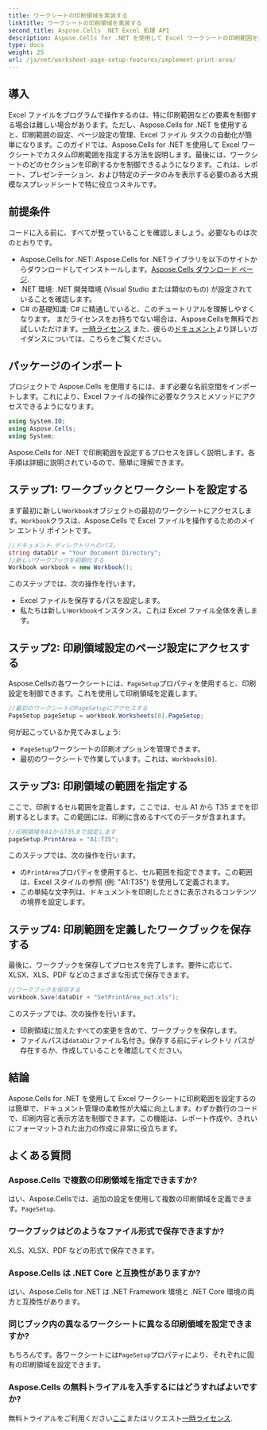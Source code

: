 ```yaml
---
title: ワークシートの印刷領域を実装する
linktitle: ワークシートの印刷領域を実装する
second_title: Aspose.Cells .NET Excel 処理 API
description: Aspose.Cells for .NET を使用して Excel ワークシートの印刷範囲を設定する方法を学習します。ワークブック内の印刷セクションを制御するためのステップバイステップ ガイドです。
type: docs
weight: 25
url: /ja/net/worksheet-page-setup-features/implement-print-area/
---
```

## 導入
Excel ファイルをプログラムで操作するのは、特に印刷範囲などの要素を制御する場合は難しい場合があります。ただし、Aspose.Cells for .NET を使用すると、印刷範囲の設定、ページ設定の管理、Excel ファイル タスクの自動化が簡単になります。このガイドでは、Aspose.Cells for .NET を使用して Excel ワークシートでカスタム印刷範囲を指定する方法を説明します。最後には、ワークシートのどのセクションを印刷するかを制御できるようになります。これは、レポート、プレゼンテーション、および特定のデータのみを表示する必要のある大規模なスプレッドシートで特に役立つスキルです。
## 前提条件
コードに入る前に、すべてが整っていることを確認しましょう。必要なものは次のとおりです。
- Aspose.Cells for .NET: Aspose.Cells for .NETライブラリを以下のサイトからダウンロードしてインストールします。[Aspose.Cells ダウンロード ページ](https://releases.aspose.com/cells/net/).
- .NET 環境: .NET 開発環境 (Visual Studio または類似のもの) が設定されていることを確認します。
- C# の基礎知識: C# に精通していると、このチュートリアルを理解しやすくなります。
まだライセンスをお持ちでない場合は、Aspose.Cellsを無料でお試しいただけます。[一時ライセンス](https://purchase.aspose.com/temporary-license/) また、彼らの[ドキュメント](https://reference.aspose.com/cells/net/)より詳しいガイダンスについては、こちらをご覧ください。
## パッケージのインポート
プロジェクトで Aspose.Cells を使用するには、まず必要な名前空間をインポートします。これにより、Excel ファイルの操作に必要なクラスとメソッドにアクセスできるようになります。
```csharp
using System.IO;
using Aspose.Cells;
using System;
```
Aspose.Cells for .NET で印刷範囲を設定するプロセスを詳しく説明します。各手順は詳細に説明されているので、簡単に理解できます。
## ステップ1: ワークブックとワークシートを設定する
まず最初に新しい`Workbook`オブジェクトの最初のワークシートにアクセスします。`Workbook`クラスは、Aspose.Cells で Excel ファイルを操作するためのメイン エントリ ポイントです。
```csharp
//ドキュメント ディレクトリへのパス。
string dataDir = "Your Document Directory";
//新しいワークブックを初期化する
Workbook workbook = new Workbook();
```
このステップでは、次の操作を行います。
- Excel ファイルを保存するパスを設定します。
- 私たちは新しい`Workbook`インスタンス。これは Excel ファイル全体を表します。
## ステップ2: 印刷領域設定のページ設定にアクセスする
Aspose.Cellsの各ワークシートには、`PageSetup`プロパティを使用すると、印刷設定を制御できます。これを使用して印刷領域を定義します。
```csharp
//最初のワークシートのPageSetupにアクセスする
PageSetup pageSetup = workbook.Worksheets[0].PageSetup;
```
何が起こっているか見てみましょう:
- `PageSetup`ワークシートの印刷オプションを管理できます。
- 最初のワークシートで作業しています。これは、`Workbooks[0]`.
## ステップ3: 印刷領域の範囲を指定する
ここで、印刷するセル範囲を定義します。ここでは、セル A1 から T35 までを印刷するとします。この範囲には、印刷に含めるすべてのデータが含まれます。
```csharp
//印刷領域をA1からT35まで設定します
pageSetup.PrintArea = "A1:T35";
```
このステップでは、次の操作を行います。
- の`PrintArea`プロパティを使用すると、セル範囲を指定できます。この範囲は、Excel スタイルの参照 (例: "A1:T35") を使用して定義されます。
- この単純な文字列は、ドキュメントを印刷したときに表示されるコンテンツの境界を設定します。
## ステップ4: 印刷範囲を定義したワークブックを保存する
最後に、ワークブックを保存してプロセスを完了します。要件に応じて、XLSX、XLS、PDF などのさまざまな形式で保存できます。
```csharp
//ワークブックを保存する
workbook.Save(dataDir + "SetPrintArea_out.xls");
```
このステップでは、次の操作を行います。
- 印刷領域に加えたすべての変更を含めて、ワークブックを保存します。
- ファイルパスは`dataDir`ファイル名付き。保存する前にディレクトリ パスが存在するか、作成していることを確認してください。
## 結論
Aspose.Cells for .NET を使用して Excel ワークシートに印刷範囲を設定するのは簡単で、ドキュメント管理の柔軟性が大幅に向上します。わずか数行のコードで、印刷内容と表示方法を制御できます。この機能は、レポート作成や、きれいにフォーマットされた出力の作成に非常に役立ちます。
## よくある質問
### Aspose.Cells で複数の印刷領域を指定できますか?  
はい、Aspose.Cellsでは、追加の設定を使用して複数の印刷領域を定義できます。`PageSetup`.
### ワークブックはどのようなファイル形式で保存できますか?  
XLS、XLSX、PDF などの形式で保存できます。
### Aspose.Cells は .NET Core と互換性がありますか?  
はい、Aspose.Cells for .NET は .NET Framework 環境と .NET Core 環境の両方と互換性があります。
### 同じブック内の異なるワークシートに異なる印刷領域を設定できますか?  
もちろんです。各ワークシートには`PageSetup`プロパティにより、それぞれに固有の印刷領域を設定できます。
### Aspose.Cells の無料トライアルを入手するにはどうすればよいですか?  
無料トライアルをご利用ください[ここ](https://releases.aspose.com/)またはリクエスト[一時ライセンス](https://purchase.aspose.com/temporary-license/).